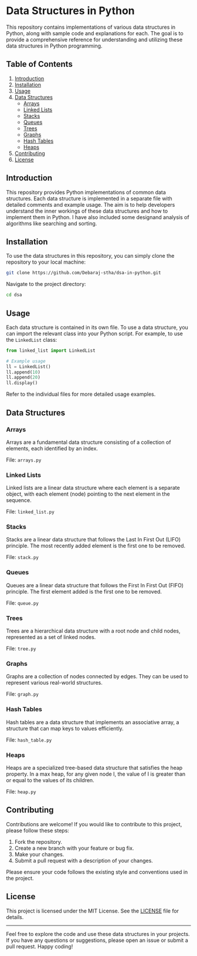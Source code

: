 # Data Structures in Python

This repository contains implementations of various data structures in Python, along with sample code and explanations for each. The goal is to provide a comprehensive reference for understanding and utilizing these data structures in Python programming.

## Table of Contents

1. [Introduction](#introduction)
2. [Installation](#installation)
3. [Usage](#usage)
4. [Data Structures](#data-structures)
    - [Arrays](#arrays)
    - [Linked Lists](#linked-lists)
    - [Stacks](#stacks)
    - [Queues](#queues)
    - [Trees](#trees)
    - [Graphs](#graphs)
    - [Hash Tables](#hash-tables)
    - [Heaps](#heaps)
5. [Contributing](#contributing)
6. [License](#license)

## Introduction

This repository provides Python implementations of common data structures. Each data structure is implemented in a separate file with detailed comments and example usage. The aim is to help developers understand the inner workings of these data structures and how to implement them in Python.
I have also included some designand analysis  of algorithms like searching and sorting.

## Installation

To use the data structures in this repository, you can simply clone the repository to your local machine:

```bash
git clone https://github.com/Debaraj-stha/dsa-in-python.git
```

Navigate to the project directory:

```bash
cd dsa
```

## Usage

Each data structure is contained in its own file. To use a data structure, you can import the relevant class into your Python script. For example, to use the `LinkedList` class:

```python
from linked_list import LinkedList

# Example usage
ll = LinkedList()
ll.append(10)
ll.append(20)
ll.display()
```

Refer to the individual files for more detailed usage examples.

## Data Structures

### Arrays

Arrays are a fundamental data structure consisting of a collection of elements, each identified by an index.

File: `arrays.py`

### Linked Lists

Linked lists are a linear data structure where each element is a separate object, with each element (node) pointing to the next element in the sequence.

File: `linked_list.py`

### Stacks

Stacks are a linear data structure that follows the Last In First Out (LIFO) principle. The most recently added element is the first one to be removed.

File: `stack.py`

### Queues

Queues are a linear data structure that follows the First In First Out (FIFO) principle. The first element added is the first one to be removed.

File: `queue.py`

### Trees

Trees are a hierarchical data structure with a root node and child nodes, represented as a set of linked nodes.

File: `tree.py`

### Graphs

Graphs are a collection of nodes connected by edges. They can be used to represent various real-world structures.

File: `graph.py`

### Hash Tables

Hash tables are a data structure that implements an associative array, a structure that can map keys to values efficiently.

File: `hash_table.py`

### Heaps

Heaps are a specialized tree-based data structure that satisfies the heap property. In a max heap, for any given node I, the value of I is greater than or equal to the values of its children.

File: `heap.py`

## Contributing

Contributions are welcome! If you would like to contribute to this project, please follow these steps:

1. Fork the repository.
2. Create a new branch with your feature or bug fix.
3. Make your changes.
4. Submit a pull request with a description of your changes.

Please ensure your code follows the existing style and conventions used in the project.

## License

This project is licensed under the MIT License. See the [LICENSE](LICENSE) file for details.

---

Feel free to explore the code and use these data structures in your projects. If you have any questions or suggestions, please open an issue or submit a pull request. Happy coding!